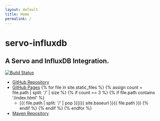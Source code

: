 ```yaml
---
layout: default
title: Home
permalink: /
---
```

# servo-influxdb

## A Servo and InfluxDB Integration.

[![Build Status](https://travis-ci.org/PolymathicCoder/servo-influxdb.svg?branch=master)](https://travis-ci.org/PolymathicCoder/servo-influxdb)

* [GitHub Repository](https://github.com/PolymathicCoder/servo-influxdb)
* [GitHub Pages](https://PolymathicCoder.github.io/servo-influxdb)
{% for file in site.static_files %}
{% assign count = file.path | split: '/' | size %}
{% if count == 3 %}
{% if file.path contains '/index.html' %}
    + [{{ file.path | split: '/' | pop }}]({{ site.baseurl }}{{ file.path }})
{% endif %}
{% endif %}
{% endfor %}
* [Maven Repository](https://raw.github.com/PolymathicCoder/servo-influxdbt/mvn-repo/)



